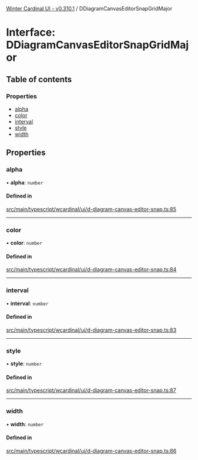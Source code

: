 [Winter Cardinal UI - v0.310.1](../index.md) / DDiagramCanvasEditorSnapGridMajor

# Interface: DDiagramCanvasEditorSnapGridMajor

## Table of contents

### Properties

- [alpha](DDiagramCanvasEditorSnapGridMajor.md#alpha)
- [color](DDiagramCanvasEditorSnapGridMajor.md#color)
- [interval](DDiagramCanvasEditorSnapGridMajor.md#interval)
- [style](DDiagramCanvasEditorSnapGridMajor.md#style)
- [width](DDiagramCanvasEditorSnapGridMajor.md#width)

## Properties

### alpha

• **alpha**: `number`

#### Defined in

[src/main/typescript/wcardinal/ui/d-diagram-canvas-editor-snap.ts:85](https://github.com/winter-cardinal/winter-cardinal-ui/blob/v0.310.1/src/main/typescript/wcardinal/ui/d-diagram-canvas-editor-snap.ts#L85)

___

### color

• **color**: `number`

#### Defined in

[src/main/typescript/wcardinal/ui/d-diagram-canvas-editor-snap.ts:84](https://github.com/winter-cardinal/winter-cardinal-ui/blob/v0.310.1/src/main/typescript/wcardinal/ui/d-diagram-canvas-editor-snap.ts#L84)

___

### interval

• **interval**: `number`

#### Defined in

[src/main/typescript/wcardinal/ui/d-diagram-canvas-editor-snap.ts:83](https://github.com/winter-cardinal/winter-cardinal-ui/blob/v0.310.1/src/main/typescript/wcardinal/ui/d-diagram-canvas-editor-snap.ts#L83)

___

### style

• **style**: `number`

#### Defined in

[src/main/typescript/wcardinal/ui/d-diagram-canvas-editor-snap.ts:87](https://github.com/winter-cardinal/winter-cardinal-ui/blob/v0.310.1/src/main/typescript/wcardinal/ui/d-diagram-canvas-editor-snap.ts#L87)

___

### width

• **width**: `number`

#### Defined in

[src/main/typescript/wcardinal/ui/d-diagram-canvas-editor-snap.ts:86](https://github.com/winter-cardinal/winter-cardinal-ui/blob/v0.310.1/src/main/typescript/wcardinal/ui/d-diagram-canvas-editor-snap.ts#L86)
